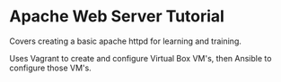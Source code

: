 # Apache Web Server Tutorial

Covers creating a basic apache httpd for learning and training.

Uses Vagrant to create and configure Virtual Box VM's, then Ansible to configure those VM's.
